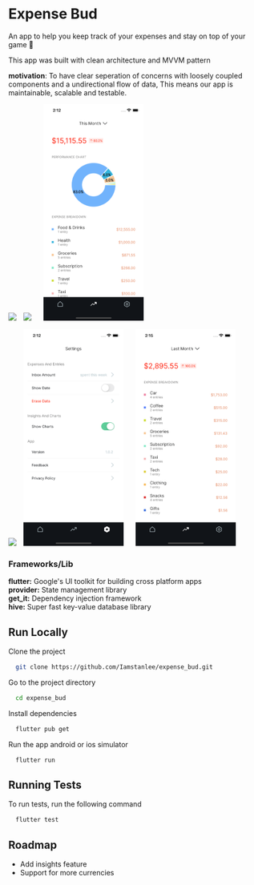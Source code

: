 # Expense Bud

An app to help you keep track of your expenses and stay on top of your game 🚀

This app was built with clean architecture and MVVM pattern

**motivation**: To have clear seperation of concerns with loosely coupled components and a undirectional flow of data, This means our app is maintainable, scalable and testable.

<p>
    <img src="https://raw.githubusercontent.com/Iamstanlee/expense_bud/main/screenshots/s1.png" width="200px" height="auto"/>
    <img src="https://raw.githubusercontent.com/Iamstanlee/expense_bud/main/screenshots/s2.png" width="200px" height="auto" hspace="10"/>
    <img src="https://raw.githubusercontent.com/Iamstanlee/expense_bud/main/screenshots/s4.png" width="200px" height="auto" hspace="10"/>
</p>

<p>
    <img src="https://raw.githubusercontent.com/Iamstanlee/expense_bud/main/screenshots/s3.png" width="200px" height="auto"/>
    <img src="https://raw.githubusercontent.com/Iamstanlee/expense_bud/main/screenshots/s5.png" width="200px" height="auto" hspace="10"/>
    <img src="https://raw.githubusercontent.com/Iamstanlee/expense_bud/main/screenshots/s6.png" width="200px" height="auto" hspace="10"/>
</p>

### Frameworks/Lib

**flutter:** Google's UI toolkit for building cross platform apps\
**provider:** State management library\
**get_it:** Dependency injection framework\
**hive:** Super fast key-value database library

## Run Locally

Clone the project

```bash
  git clone https://github.com/Iamstanlee/expense_bud.git
```

Go to the project directory

```bash
  cd expense_bud
```

Install dependencies

```bash
  flutter pub get
```

Run the app android or ios simulator

```bash
  flutter run
```

## Running Tests

To run tests, run the following command

```bash
  flutter test
```

## Roadmap

- Add insights feature
- Support for more currencies
